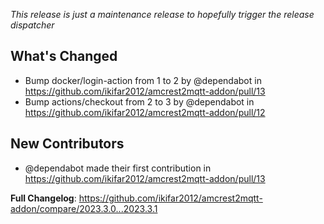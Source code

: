 *This release is just a maintenance release to hopefully trigger the release dispatcher* 

## What's Changed
* Bump docker/login-action from 1 to 2 by @dependabot in https://github.com/ikifar2012/amcrest2mqtt-addon/pull/13
* Bump actions/checkout from 2 to 3 by @dependabot in https://github.com/ikifar2012/amcrest2mqtt-addon/pull/12

## New Contributors
* @dependabot made their first contribution in https://github.com/ikifar2012/amcrest2mqtt-addon/pull/13

**Full Changelog**: https://github.com/ikifar2012/amcrest2mqtt-addon/compare/2023.3.0...2023.3.1